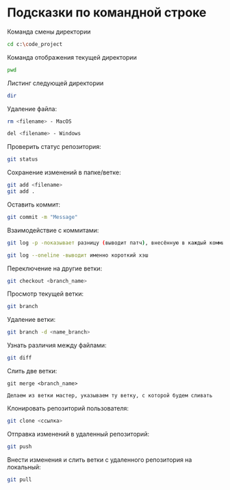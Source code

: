 # Подсказки по командной строке


Команда смены директории
```sh
cd c:\code_project
```

Команда отображения текущей директории
```sh
pwd
```

Листинг следующей директории
```sh
dir
```

Удаление файла:
```sh
rm <filename> - MacOS
```

```sh
del <filename> - Windows
```

Проверить статус репозитория:
```sh 
git status
```

Сохранение изменений в папке/ветке:
```sh
git add <filename>
git add . 
```

Оставить коммит:
```sh
git commit -m "Message"
```

Взаимодействие с коммитами:
```sh
git log -p -показывает разницу (выводит патч), внесённую в каждый коммит.

git log --oneline -выводит именно короткий хэш
```

Переключение на другие ветки:
```sh
git checkout <branch_name>
```

Просмотр текущей ветки:
```sh
git branch
```

Удаление ветки:
```sh
git branch -d <name_branch>
```

Узнать различия между файлами:
```sh
git diff
```

Слить две ветки:
```
git merge <branch_name>

Делаем из ветки мастер, указываем ту ветку, с которой будем сливать
```

Клонировать репозиторий пользователя:
```sh
git clone <ссылка>
```

Отправка изменений в удаленный репозиторий:
```sh
git push
```

Внести изменения и слить ветки с удаленного репозитория на локальный:
```sh
git pull
```

